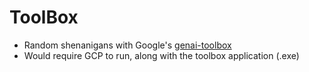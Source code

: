 # ToolBox
- Random shenanigans with Google's [genai-toolbox](https://github.com/googleapis/genai-toolbox)
- Would require GCP to run, along with the toolbox application (.exe)
